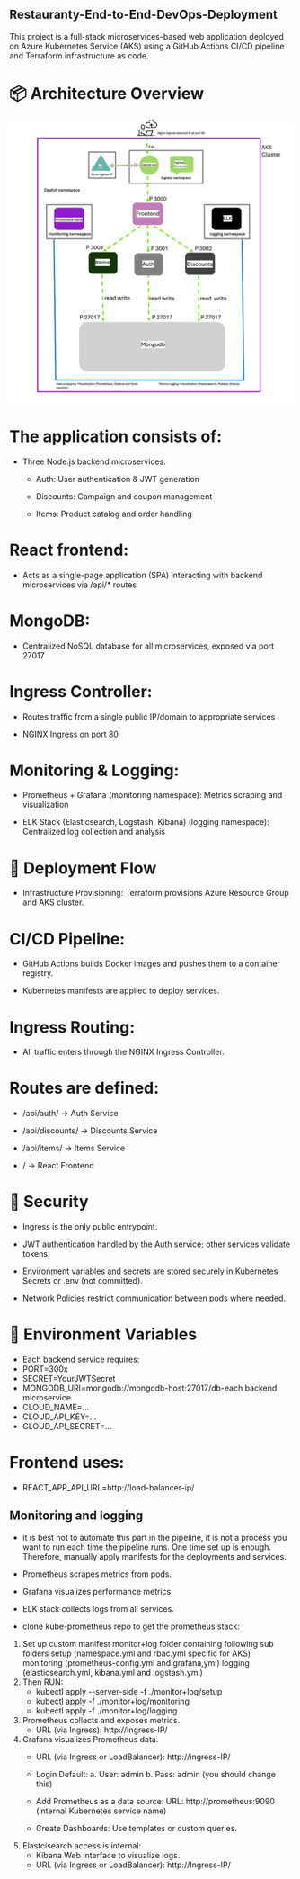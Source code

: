 ## Restauranty-End-to-End-DevOps-Deployment
This project is a full-stack microservices-based web application deployed on Azure Kubernetes Service (AKS) using a GitHub Actions CI/CD pipeline and Terraform infrastructure as code.
# 📦 Architecture Overview

![Architecture](./architecture/project4.jpeg)

# The application consists of:

- Three Node.js backend microservices:

    - Auth: User authentication & JWT generation

    - Discounts: Campaign and coupon management

    - Items: Product catalog and order handling

# React frontend:

- Acts as a single-page application (SPA) interacting with backend microservices via /api/* routes

# MongoDB:

- Centralized NoSQL database for all microservices, exposed via port 27017

# Ingress Controller:

- Routes traffic from a single public IP/domain to appropriate services

- NGINX Ingress on port 80

# Monitoring & Logging:

- Prometheus + Grafana (monitoring namespace): Metrics scraping and visualization

- ELK Stack (Elasticsearch, Logstash, Kibana) (logging namespace): Centralized log collection and analysis

# 🚀 Deployment Flow
- Infrastructure Provisioning: Terraform provisions Azure Resource Group and AKS cluster.

# CI/CD Pipeline:

- GitHub Actions builds Docker images and pushes them to a container registry.

- Kubernetes manifests are applied to deploy services.

# Ingress Routing:

- All traffic enters through the NGINX Ingress Controller.

# Routes are defined:

- /api/auth/ → Auth Service

- /api/discounts/ → Discounts Service

- /api/items/ → Items Service

- / → React Frontend

# 🔐 Security
- Ingress is the only public entrypoint.

- JWT authentication handled by the Auth service; other services validate tokens.

- Environment variables and secrets are stored securely in Kubernetes Secrets or .env (not committed).

- Network Policies restrict communication between pods where needed.

# 🔧 Environment Variables
- Each backend service requires:
- PORT=300x
- SECRET=YourJWTSecret
- MONGODB_URI=mongodb://mongodb-host:27017/db-each backend microservice
- CLOUD_NAME=...
- CLOUD_API_KEY=...
- CLOUD_API_SECRET=...

# Frontend uses:
- REACT_APP_API_URL=http://load-balancer-ip/

## Monitoring and logging

- it is best not to automate this part in the pipeline, it is not a process you want to run each time the pipeline runs. One time set up is enough. Therefore, manually apply manifests for the deployments and services.

- Prometheus scrapes metrics from pods.

- Grafana visualizes performance metrics.

- ELK stack collects logs from all services.

- clone kube-prometheus repo to get the prometheus stack:
1. Set up custom manifest monitor+log folder containing following sub folders
    setup (namespace.yml and rbac.yml specific for AKS)
    monitoring (prometheus-config.yml and grafana,yml)
    logging (elasticsearch.yml, kibana.yml and logstash.yml)
2. Then RUN:
    - kubectl apply --server-side -f ./monitor+log/setup
    - kubectl apply -f ./monitor+log/monitoring
    - kubectl apply -f ./monitor+log/logging
3.  Prometheus collects and exposes metrics.
    - URL (via Ingress): http://Ingress-IP/
4. Grafana visualizes Prometheus data.
    - URL (via Ingress or LoadBalancer): http://ingress-IP/
    - Login Default:
        a. User: admin
        b. Pass: admin (you should change this)

    - Add Prometheus as a data source: URL: http://prometheus:9090 (internal Kubernetes service name)
    - Create Dashboards: Use templates or custom queries.
5. Elastcisearch access is internal: 
    - Kibana Web interface to visualize logs.
    - URL (via Ingress or LoadBalancer): http://Ingress-IP/

 


